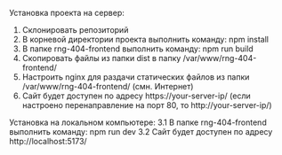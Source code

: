 Установка проекта на сервер:
1. Склонировать репозиторий
2. В корневой директории проекта выполнить команду:
npm install
3. В папке rng-404-frontend выполнить команду:
npm run build
4. Скопировать файлы из папки dist в папку /var/www/rng-404-frontend/
5. Настроить nginx для раздачи статических файлов из папки /var/www/rng-404-frontend/ (смн. Интернет)
6. Сайт будет доступен по адресу https://your-server-ip/ (если настроено перенаправление на порт 80, то http://your-server-ip/)

Установка на локальном компьютере:
3.1 В папке rng-404-frontend выполнить команду:
npm run dev
3.2 Сайт будет доступен по адресу http://localhost:5173/
